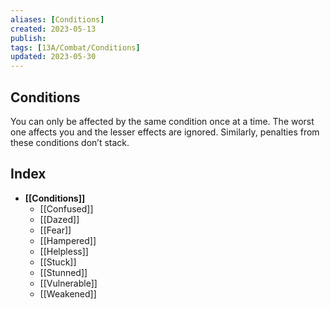 ```yaml
---
aliases: [Conditions]
created: 2023-05-13
publish: 
tags: [13A/Combat/Conditions]
updated: 2023-05-30
---
```


## Conditions

You can only be affected by the same condition once at a time. The worst one affects you and the lesser effects are ignored. Similarly, penalties from these conditions don’t stack. 

## Index

- **[[Conditions]]**
	- [[Confused]]
	- [[Dazed]]
	- [[Fear]]
	- [[Hampered]]
	- [[Helpless]]
	- [[Stuck]]
	- [[Stunned]]
	- [[Vulnerable]]
	- [[Weakened]]